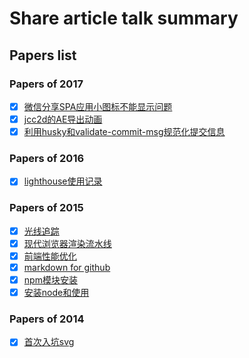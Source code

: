 # Share article talk summary

## Papers list

### Papers of 2017

- [x] [微信分享SPA应用小图标不能显示问题](https://github.com/jasonChen1982/blog/blob/master/papers/2017-05-03-%E5%BE%AE%E4%BF%A1%E5%88%86%E4%BA%ABSPA%E5%BA%94%E7%94%A8%E5%B0%8F%E5%9B%BE%E6%A0%87%E4%B8%8D%E8%83%BD%E6%98%BE%E7%A4%BA%E9%97%AE%E9%A2%98.md)
- [x] [jcc2d的AE导出动画](https://github.com/jasonChen1982/blog/blob/master/papers/2017-04-15-jcc2d%E7%9A%84AE%E5%AF%BC%E5%87%BA%E5%8A%A8%E7%94%BB.md)
- [x] [利用husky和validate-commit-msg规范化提交信息](https://github.com/jasonChen1982/blog/blob/master/papers/2017-02-14-%E5%88%A9%E7%94%A8husky%E5%92%8Cvalidate-commit-msg%E8%A7%84%E8%8C%83%E5%8C%96%E6%8F%90%E4%BA%A4%E4%BF%A1%E6%81%AF.md)

### Papers of 2016

- [x] [lighthouse使用记录](https://github.com/jasonChen1982/blog/blob/master/papers/2016-12-23-lighthouse%E4%BD%BF%E7%94%A8%E8%AE%B0%E5%BD%95.md)

### Papers of 2015

- [x] [光线追踪](https://github.com/jasonChen1982/blog/blob/master/papers/2015-10-02-%E5%85%89%E7%BA%BF%E8%BF%BD%E8%B8%AA.md)
- [x] [现代浏览器渲染流水线](https://github.com/jasonChen1982/blog/blob/master/papers/2015-07-10-%E7%8E%B0%E4%BB%A3%E6%B5%8F%E8%A7%88%E5%99%A8%E6%B8%B2%E6%9F%93%E6%B5%81%E6%B0%B4%E7%BA%BF.md)
- [x] [前端性能优化](https://github.com/jasonChen1982/blog/blob/master/papers/2015-03-14-%E5%89%8D%E7%AB%AF%E6%80%A7%E8%83%BD%E4%BC%98%E5%8C%96.md)
- [x] [markdown for github](https://github.com/jasonChen1982/blog/blob/master/papers/2015-02-11-markdown%20for%20github.md)
- [x] [npm模块安装](https://github.com/jasonChen1982/blog/blob/master/papers/2015-01-11-npm%E6%A8%A1%E5%9D%97%E5%AE%89%E8%A3%85.md)
- [x] [安装node和使用](https://github.com/jasonChen1982/blog/blob/master/papers/2015-01-10-%E5%AE%89%E8%A3%85node%E5%92%8C%E4%BD%BF%E7%94%A8.md)

### Papers of 2014

- [x] [首次入坑svg](https://github.com/jasonChen1982/blog/blob/master/papers/2014-12-01-%E9%A6%96%E6%AC%A1%E5%85%A5%E5%9D%91svg.md)
